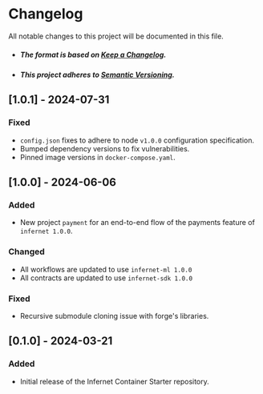 # Changelog

All notable changes to this project will be documented in this file.

- ##### The format is based on [Keep a Changelog](https://keepachangelog.com/en/1.0.0/).
- ##### This project adheres to [Semantic Versioning](https://semver.org/spec/v2.0.0.html).

## [1.0.1] - 2024-07-31

### Fixed
- `config.json` fixes to adhere to node `v1.0.0` configuration specification.
- Bumped dependency versions to fix vulnerabilities.
- Pinned image versions in `docker-compose.yaml`.

## [1.0.0] - 2024-06-06

### Added
- New project `payment` for an end-to-end flow of the payments feature of `infernet
  1.0.0`.

### Changed
- All workflows are updated to use `infernet-ml 1.0.0`
- All contracts are updated to use `infernet-sdk 1.0.0`

### Fixed
- Recursive submodule cloning issue with forge's libraries.

## [0.1.0] - 2024-03-21

### Added
- Initial release of the Infernet Container Starter repository.
